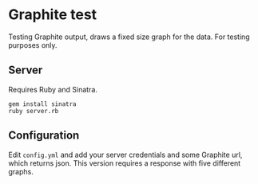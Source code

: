 Graphite test
=============

Testing Graphite output, draws a fixed size graph for the data. For testing
purposes only.

Server
------

Requires Ruby and Sinatra.

```
gem install sinatra
ruby server.rb
```

Configuration
-------------

Edit `config.yml` and add your server credentials and some Graphite url, which
returns json. This version requires a response with five different graphs.

